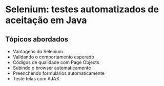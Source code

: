 # Selenium: testes automatizados de aceitação em Java

## Tópicos abordados

- Vantagens do Selenium
- Validando o comportamento esperado
- Códigos de qualidade com Page Objects
- Subindo o browser automaticamente
- Preenchendo formulários automaticamente
- Teste telas com AJAX